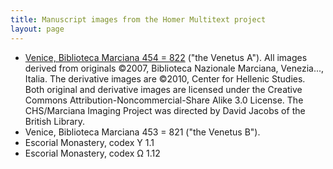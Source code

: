 ```yaml
---
title: Manuscript images from the Homer Multitext project
layout: page
---
```


- [Venice, Biblioteca Marciana 454 = 822](msA/v1/) ("the Venetus A").   All images derived from originals ©2007, Biblioteca Nazionale Marciana, Venezia..., Italia. The derivative images are ©2010, Center for Hellenic Studies. Both original and derivative images are licensed under the Creative Commons Attribution-Noncommercial-Share Alike 3.0 License. The CHS/Marciana Imaging Project was directed by David Jacobs of the British Library.
- Venice, Biblioteca Marciana 453 = 821 ("the Venetus B").
- Escorial Monastery, codex Υ 1.1
- Escorial Monastery, codex Ω 1.12
